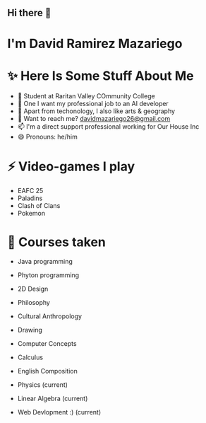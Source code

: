 ## Hi there 👋
# I'm David Ramirez Mazariego

# ✨ Here Is Some Stuff About Me

- 🔭 Student at Raritan Valley COmmunity College
- 🌱 One I want my professional job to an AI developer
- 🤔 Apart from techonology, I also like arts & geography
- 💬 Want to reach me? davidmazariego26@gmail.com
- 📫 I'm a direct support professional working for Our House Inc
- 😄 Pronouns: he/him
 
# ⚡ Video-games I play

- EAFC 25
- Paladins
- Clash of Clans
- Pokemon

# 👋 Courses taken

- Java programming
- Phyton programming
- 2D Design
- Philosophy
- Cultural Anthropology
- Drawing
- Computer Concepts
- Calculus
- English Composition
  
- Physics (current)
- Linear Algebra (current)
- Web Devlopment :) (current)

